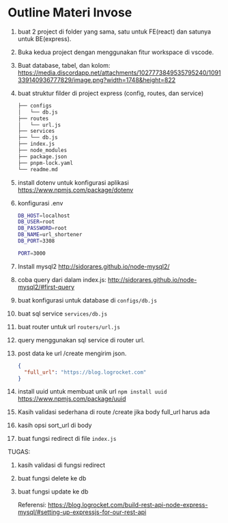# Outline Materi Invose

1. buat 2 project di folder yang sama, satu untuk FE(react) dan satunya untuk BE(express).

2. Buka kedua project dengan menggunakan fitur workspace di vscode.

3. Buat database, tabel, dan kolom: <https://media.discordapp.net/attachments/1027773849535795240/1091339140936777829/image.png?width=1748&height=822>

4. buat struktur filder di project express (config, routes, dan service)

   ```bash
   ├── configs
   │   └── db.js
   ├── routes
   │   └── url.js
   ├── services
   ├── └── db.js
   ├── index.js
   ├── node_modules
   ├── package.json
   ├── pnpm-lock.yaml
   └── readme.md

   ```

5. install dotenv untuk konfigurasi aplikasi <https://www.npmjs.com/package/dotenv>

6. konfigurasi .env

   ```bash
   DB_HOST=localhost
   DB_USER=root
   DB_PASSWORD=root
   DB_NAME=url_shortener
   DB_PORT=3308

   PORT=3000
   ```

7. Install mysql2 <http://sidorares.github.io/node-mysql2/>

8. coba query dari dalam index.js: <http://sidorares.github.io/node-mysql2/#first-query>

9. buat konfigurasi untuk database di `configs/db.js`

10. buat sql service `services/db.js`

11. buat router untuk url `routers/url.js`

12. query menggunakan sql service di router url.

13. post data ke url /create mengirim json.

    ```json
    {
      "full_url": "https://blog.logrocket.com"
    }
    ```

14. install uuid untuk membuat unik url `npm install uuid` <https://www.npmjs.com/package/uuid>

15. Kasih validasi sederhana di route /create jika body full_url harus ada

16. kasih opsi sort_url di body

17. buat fungsi redirect di file `index.js`

TUGAS:

1. kasih validasi di fungsi redirect
2. buat fungsi delete ke db
3. buat fungsi update ke db

   Referensi: <https://blog.logrocket.com/build-rest-api-node-express-mysql/#setting-up-expressjs-for-our-rest-api>
